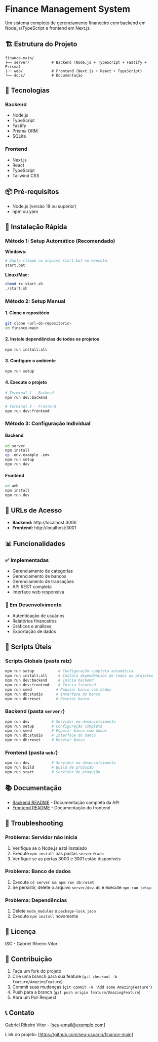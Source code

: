 # Finance Management System

Um sistema completo de gerenciamento financeiro com backend em Node.js/TypeScript e frontend em Next.js.

## 🏗️ Estrutura do Projeto

```
finance-main/
├── server/          # Backend (Node.js + TypeScript + Fastify + Prisma)
├── web/             # Frontend (Next.js + React + TypeScript)
└── docs/            # Documentação
```

## 🚀 Tecnologias

### Backend
- Node.js
- TypeScript
- Fastify
- Prisma ORM
- SQLite

### Frontend
- Next.js
- React
- TypeScript
- Tailwind CSS

## 📦 Pré-requisitos

- Node.js (versão 18 ou superior)
- npm ou yarn

## 🔧 Instalação Rápida

### Método 1: Setup Automático (Recomendado)

**Windows:**
```bash
# Duplo clique no arquivo start.bat ou execute:
start.bat
```

**Linux/Mac:**
```bash
chmod +x start.sh
./start.sh
```

### Método 2: Setup Manual

#### 1. Clone o repositório
```bash
git clone <url-do-repositorio>
cd finance-main
```

#### 2. Instale dependências de todos os projetos
```bash
npm run install:all
```

#### 3. Configure o ambiente
```bash
npm run setup
```

#### 4. Execute o projeto
```bash
# Terminal 1 - Backend
npm run dev:backend

# Terminal 2 - Frontend  
npm run dev:frontend
```

### Método 3: Configuração Individual

#### Backend
```bash
cd server
npm install
cp .env.example .env
npm run setup
npm run dev
```

#### Frontend
```bash
cd web
npm install
npm run dev
```

## 🎯 URLs de Acesso

- **Backend:** http://localhost:3000
- **Frontend:** http://localhost:3001

## 📊 Funcionalidades

### ✅ Implementadas
- Gerenciamento de categorias
- Gerenciamento de bancos
- Gerenciamento de transações
- API REST completa
- Interface web responsiva

### 🔄 Em Desenvolvimento
- Autenticação de usuários
- Relatórios financeiros
- Gráficos e análises
- Exportação de dados

## 🚀 Scripts Úteis

### Scripts Globais (pasta raiz)
```bash
npm run setup           # Configuração completa automática
npm run install:all     # Instala dependências de todos os projetos
npm run dev:backend     # Inicia backend
npm run dev:frontend    # Inicia frontend
npm run seed           # Popular banco com dados
npm run db:studio      # Interface do banco
npm run db:reset       # Resetar banco
```

### Backend (pasta `server/`)
```bash
npm run dev          # Servidor em desenvolvimento
npm run setup        # Configuração completa
npm run seed         # Popular banco com dados
npm run db:studio    # Interface do banco
npm run db:reset     # Resetar banco
```

### Frontend (pasta `web/`)
```bash
npm run dev          # Servidor em desenvolvimento
npm run build        # Build de produção
npm run start        # Servidor de produção
```

## 📚 Documentação

- [Backend README](./server/README.md) - Documentação completa da API
- [Frontend README](./web/README.md) - Documentação do frontend

## 🐛 Troubleshooting

### Problema: Servidor não inicia
1. Verifique se o Node.js está instalado
2. Execute `npm install` nas pastas `server` e `web`
3. Verifique se as portas 3000 e 3001 estão disponíveis

### Problema: Banco de dados
1. Execute `cd server && npm run db:reset`
2. Se persistir, delete o arquivo `server/dev.db` e execute `npm run setup`

### Problema: Dependências
1. Delete `node_modules` e `package-lock.json`
2. Execute `npm install` novamente

## 📄 Licença

ISC - Gabriel Ribeiro Vitor

## 🤝 Contribuição

1. Faça um fork do projeto
2. Crie uma branch para sua feature (`git checkout -b feature/AmazingFeature`)
3. Commit suas mudanças (`git commit -m 'Add some AmazingFeature'`)
4. Push para a branch (`git push origin feature/AmazingFeature`)
5. Abra um Pull Request

## 📞 Contato

Gabriel Ribeiro Vitor - [seu-email@exemplo.com]

Link do projeto: [https://github.com/seu-usuario/finance-main]
